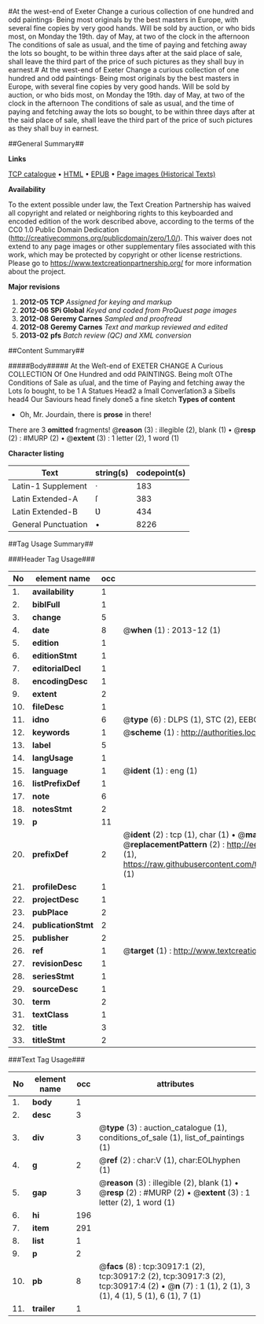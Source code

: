 #At the west-end of Exeter Change a curious collection of one hundred and odd paintings· Being most originals by the best masters in Europe, with several fine copies by very good hands. Will be sold by auction, or who bids most, on Monday the 19th. day of May, at two of the clock in the afternoon The conditions of sale as usual, and the time of paying and fetching away the lots so bought, to be within three days after at the said place of sale, shall leave the third part of the price of such pictures as they shall buy in earnest.#
At the west-end of Exeter Change a curious collection of one hundred and odd paintings· Being most originals by the best masters in Europe, with several fine copies by very good hands. Will be sold by auction, or who bids most, on Monday the 19th. day of May, at two of the clock in the afternoon The conditions of sale as usual, and the time of paying and fetching away the lots so bought, to be within three days after at the said place of sale, shall leave the third part of the price of such pictures as they shall buy in earnest.

##General Summary##

**Links**

[TCP catalogue](http://www.ota.ox.ac.uk/tcp/)  • 
[HTML](http://tei.it.ox.ac.uk/tcp/Texts-HTML/free/A35/A35447.html)  • 
[EPUB](http://tei.it.ox.ac.uk/tcp/Texts-EPUB/free/A35/A35447.epub) • 
[Page images (Historical Texts)](https://historicaltexts.jisc.ac.uk/eebo-99826514e)

**Availability**

To the extent possible under law, the Text Creation Partnership has waived all copyright and related or neighboring rights to this keyboarded and encoded edition of the work described above, according to the terms of the CC0 1.0 Public Domain Dedication (http://creativecommons.org/publicdomain/zero/1.0/). This waiver does not extend to any page images or other supplementary files associated with this work, which may be protected by copyright or other license restrictions. Please go to https://www.textcreationpartnership.org/ for more information about the project.

**Major revisions**

1. __2012-05__ __TCP__ *Assigned for keying and markup*
1. __2012-06__ __SPi Global__ *Keyed and coded from ProQuest page images*
1. __2012-08__ __Geremy Carnes__ *Sampled and proofread*
1. __2012-08__ __Geremy Carnes__ *Text and markup reviewed and edited*
1. __2013-02__ __pfs__ *Batch review (QC) and XML conversion*

##Content Summary##

#####Body#####
At the Weſt-end of EXETER CHANGE A Curious COLLECTION Of One Hundred and odd PAINTINGS. Being moſt OThe Conditions of Sale as uſual, and the time of Paying and fetching away the Lots ſo bought, to be 1 A Statues Head2 a ſmall Converſation3 a Sibells head4 Our Saviours head finely done5 a fine sketch
**Types of content**

  * Oh, Mr. Jourdain, there is **prose** in there!

There are 3 **omitted** fragments! 
 @__reason__ (3) : illegible (2), blank (1)  •  @__resp__ (2) : #MURP (2)  •  @__extent__ (3) : 1 letter (2), 1 word (1)

**Character listing**


|Text|string(s)|codepoint(s)|
|---|---|---|
|Latin-1 Supplement|·|183|
|Latin Extended-A|ſ|383|
|Latin Extended-B|Ʋ|434|
|General Punctuation|•|8226|

##Tag Usage Summary##

###Header Tag Usage###

|No|element name|occ|attributes|
|---|---|---|---|
|1.|__availability__|1||
|2.|__biblFull__|1||
|3.|__change__|5||
|4.|__date__|8| @__when__ (1) : 2013-12 (1)|
|5.|__edition__|1||
|6.|__editionStmt__|1||
|7.|__editorialDecl__|1||
|8.|__encodingDesc__|1||
|9.|__extent__|2||
|10.|__fileDesc__|1||
|11.|__idno__|6| @__type__ (6) : DLPS (1), STC (2), EEBO-CITATION (1), PROQUEST (1), VID (1)|
|12.|__keywords__|1| @__scheme__ (1) : http://authorities.loc.gov/ (1)|
|13.|__label__|5||
|14.|__langUsage__|1||
|15.|__language__|1| @__ident__ (1) : eng (1)|
|16.|__listPrefixDef__|1||
|17.|__note__|6||
|18.|__notesStmt__|2||
|19.|__p__|11||
|20.|__prefixDef__|2| @__ident__ (2) : tcp (1), char (1)  •  @__matchPattern__ (2) : ([0-9\-]+):([0-9IVX]+) (1), (.+) (1)  •  @__replacementPattern__ (2) : http://eebo.chadwyck.com/downloadtiff?vid=$1&page=$2 (1), https://raw.githubusercontent.com/textcreationpartnership/Texts/master/tcpchars.xml#$1 (1)|
|21.|__profileDesc__|1||
|22.|__projectDesc__|1||
|23.|__pubPlace__|2||
|24.|__publicationStmt__|2||
|25.|__publisher__|2||
|26.|__ref__|1| @__target__ (1) : http://www.textcreationpartnership.org/docs/. (1)|
|27.|__revisionDesc__|1||
|28.|__seriesStmt__|1||
|29.|__sourceDesc__|1||
|30.|__term__|2||
|31.|__textClass__|1||
|32.|__title__|3||
|33.|__titleStmt__|2||


###Text Tag Usage###

|No|element name|occ|attributes|
|---|---|---|---|
|1.|__body__|1||
|2.|__desc__|3||
|3.|__div__|3| @__type__ (3) : auction_catalogue (1), conditions_of_sale (1), list_of_paintings (1)|
|4.|__g__|2| @__ref__ (2) : char:V (1), char:EOLhyphen (1)|
|5.|__gap__|3| @__reason__ (3) : illegible (2), blank (1)  •  @__resp__ (2) : #MURP (2)  •  @__extent__ (3) : 1 letter (2), 1 word (1)|
|6.|__hi__|196||
|7.|__item__|291||
|8.|__list__|1||
|9.|__p__|2||
|10.|__pb__|8| @__facs__ (8) : tcp:30917:1 (2), tcp:30917:2 (2), tcp:30917:3 (2), tcp:30917:4 (2)  •  @__n__ (7) : 1 (1), 2 (1), 3 (1), 4 (1), 5 (1), 6 (1), 7 (1)|
|11.|__trailer__|1||
